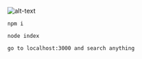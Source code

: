 ![alt-text](https://s.put.re/M9MXp9o5.PNG)

```
npm i
```

```
node index
```

```
go to localhost:3000 and search anything
```